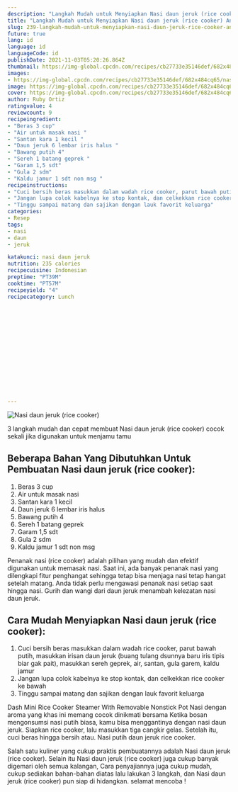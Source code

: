 ```yaml
---
description: "Langkah Mudah untuk Menyiapkan Nasi daun jeruk (rice cooker) Anti Gagal"
title: "Langkah Mudah untuk Menyiapkan Nasi daun jeruk (rice cooker) Anti Gagal"
slug: 239-langkah-mudah-untuk-menyiapkan-nasi-daun-jeruk-rice-cooker-anti-gagal
future: true
lang: id
language: id
languageCode: id
publishDate: 2021-11-03T05:20:26.864Z 
thumbnail: https://img-global.cpcdn.com/recipes/cb27733e35146def/682x484cq65/nasi-daun-jeruk-rice-cooker-foto-resep-utama.png
images:
- https://img-global.cpcdn.com/recipes/cb27733e35146def/682x484cq65/nasi-daun-jeruk-rice-cooker-foto-resep-utama.png
image: https://img-global.cpcdn.com/recipes/cb27733e35146def/682x484cq65/nasi-daun-jeruk-rice-cooker-foto-resep-utama.png
cover: https://img-global.cpcdn.com/recipes/cb27733e35146def/682x484cq65/nasi-daun-jeruk-rice-cooker-foto-resep-utama.png
author: Ruby Ortiz
ratingvalue: 4
reviewcount: 9
recipeingredient:
- "Beras 3 cup"
- "Air untuk masak nasi "
- "Santan kara 1 kecil "
- "Daun jeruk 6 lembar iris halus "
- "Bawang putih 4"
- "Sereh 1 batang geprek "
- "Garam 1,5 sdt"
- "Gula 2 sdm"
- "Kaldu jamur 1 sdt non msg "
recipeinstructions:
- "Cuci bersih beras masukkan dalam wadah rice cooker, parut bawah putih, masukkan irisan daun jeruk (buang tulang dsunnya baru iris tipis biar gak pait), masukkan sereh geprek, air, santan, gula garem, kaldu jamur"
- "Jangan lupa colok kabelnya ke stop kontak, dan celkekkan rice cooker ke bawah"
- "Tinggu sampai matang dan sajikan dengan lauk favorit keluarga"
categories:
- Resep
tags:
- nasi
- daun
- jeruk

katakunci: nasi daun jeruk 
nutrition: 235 calories
recipecuisine: Indonesian
preptime: "PT39M"
cooktime: "PT57M"
recipeyield: "4"
recipecategory: Lunch


     
    
    
    
    
    
    
    
    
    
    
      
    
---
```



![Nasi daun jeruk (rice cooker)](https://img-global.cpcdn.com/recipes/cb27733e35146def/682x484cq65/nasi-daun-jeruk-rice-cooker-foto-resep-utama.png)

3 langkah mudah dan cepat membuat  Nasi daun jeruk (rice cooker) cocok sekali jika digunakan untuk menjamu tamu

<!--inarticleads1-->

## Beberapa Bahan Yang Dibutuhkan Untuk Pembuatan Nasi daun jeruk (rice cooker):

1. Beras 3 cup
1. Air untuk masak nasi 
1. Santan kara 1 kecil 
1. Daun jeruk 6 lembar iris halus 
1. Bawang putih 4
1. Sereh 1 batang geprek 
1. Garam 1,5 sdt
1. Gula 2 sdm
1. Kaldu jamur 1 sdt non msg 

Penanak nasi (rice cooker) adalah pilihan yang mudah dan efektif digunakan untuk memasak nasi. Saat ini, ada banyak penanak nasi yang dilengkapi fitur penghangat sehingga tetap bisa menjaga nasi tetap hangat setelah matang. Anda tidak perlu mengawasi penanak nasi setiap saat hingga nasi. Gurih dan wangi dari daun jeruk menambah kelezatan nasi daun jeruk. 

<!--inarticleads2-->

## Cara Mudah Menyiapkan Nasi daun jeruk (rice cooker):

1. Cuci bersih beras masukkan dalam wadah rice cooker, parut bawah putih, masukkan irisan daun jeruk (buang tulang dsunnya baru iris tipis biar gak pait), masukkan sereh geprek, air, santan, gula garem, kaldu jamur
1. Jangan lupa colok kabelnya ke stop kontak, dan celkekkan rice cooker ke bawah
1. Tinggu sampai matang dan sajikan dengan lauk favorit keluarga


Dash Mini Rice Cooker Steamer With Removable Nonstick Pot Nasi dengan aroma yang khas ini memang cocok dinikmati bersama Ketika bosan mengonsumsi nasi putih biasa, kamu bisa menggantinya dengan nasi daun jeruk. Siapkan rice cooker, lalu masukkan tiga cangkir gelas. Setelah itu, cuci beras hingga bersih atau. Nasi putih daun jeruk rice cooker. 

Salah satu kuliner yang cukup praktis pembuatannya adalah  Nasi daun jeruk (rice cooker). Selain itu  Nasi daun jeruk (rice cooker)  juga cukup banyak digemari oleh semua kalangan, Cara penyajiannya juga cukup mudah, cukup sediakan bahan-bahan diatas lalu lakukan 3 langkah, dan  Nasi daun jeruk (rice cooker)  pun siap di hidangkan. selamat mencoba !
